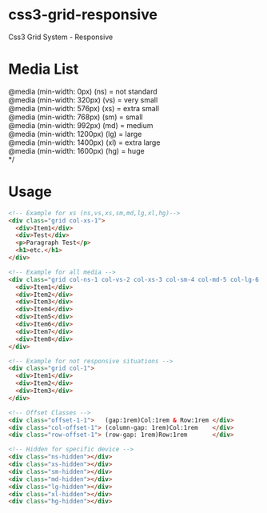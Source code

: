 # css3-grid-responsive
Css3 Grid System - Responsive

# Media List
  @media (min-width: 0px)    (ns) = not standard    
  @media (min-width: 320px)  (vs) = very small    
  @media (min-width: 576px)  (xs) = extra small    
  @media (min-width: 768px)  (sm) = small    
  @media (min-width: 992px)  (md) = medium    
  @media (min-width: 1200px) (lg) = large    
  @media (min-width: 1400px) (xl) = extra large    
  @media (min-width: 1600px) (hg) = huge    
*/
 # Usage 
```html
<!-- Example for xs (ns,vs,xs,sm,md,lg,xl,hg)-->
<div class="grid col-xs-1">
  <div>Item1</div>
  <div>Test</div>
  <p>Paragraph Test</p>
  <h1>etc.</h1>
</div>

<!-- Example for all media -->
<div class="grid col-ns-1 col-vs-2 col-xs-3 col-sm-4 col-md-5 col-lg-6 col-xl-7 col-hg-8">
  <div>Item1</div>
  <div>Item2</div>
  <div>Item3</div>
  <div>Item4</div>
  <div>Item5</div>
  <div>Item6</div>
  <div>Item7</div>
  <div>Item8</div>
</div>

<!-- Example for not responsive situations -->
<div class="grid col-1">
  <div>Item1</div>
  <div>Item2</div>
  <div>Item3</div>
</div>

<!-- Offset Classes -->
<div class="offset-1-1">   (gap:1rem)Col:1rem & Row:1rem </div>
<div class="col-offset-1"> (column-gap: 1rem)Col:1rem    </div>
<div class="row-offset-1"> (row-gap: 1rem)Row:1rem       </div>

<!-- Hidden for specific device -->
<div class="ns-hidden"></div>
<div class="xs-hidden"></div>
<div class="sm-hidden"></div>
<div class="md-hidden"></div>
<div class="lg-hidden"></div>
<div class="xl-hidden"></div>
<div class="hg-hidden"></div>
```

